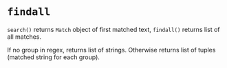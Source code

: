 # `findall`

`search()` returns `Match` object of first matched text, `findall()` returns list of all matches.

If no group in regex, returns list of strings. Otherwise returns list of tuples (matched string for each group).
